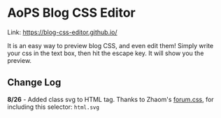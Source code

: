 # AoPS Blog CSS Editor

Link: <a href="https://blog-css-editor.github.io/" target="_blank">https://blog-css-editor.github.io/</a>

It is an easy way to preview blog CSS, and even edit them! Simply write your css in the text box, then hit the escape key. It will show you the preview.

## Change Log

**8/26** - Added class svg to HTML tag. Thanks to Zhaom's <a href="https://artofproblemsolving.com/community/p19825754" target="_blank">forum.css</a>, for including this selector: `html.svg`
